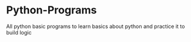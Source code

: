 # Python-Programs
All python basic programs to learn basics about python and practice it to build logic
